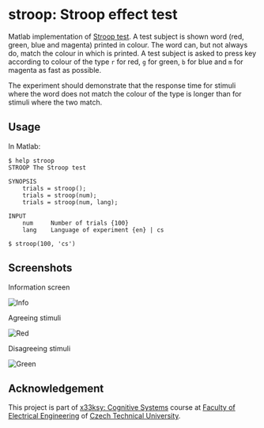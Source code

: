 # stroop: Stroop effect test

Matlab implementation of [Stroop test][stroop-link]. A test subject is shown word (red, green, blue and magenta) printed in colour. The word can, but not always do, match the colour in which is printed. A test subject is asked to press key according to colour of the type ```r``` for red, ```g``` for green, ```b``` for blue and ```m``` for magenta as fast as possible.

The experiment should demonstrate that the response time for stimuli where the word does not match the colour of the type is longer than for stimuli where the two match.

## Usage

In Matlab:

  	$ help stroop
  	STROOP The Stroop test

 	SYNOPSIS
   		trials = stroop();
   		trials = stroop(num);
   		trials = stroop(num, lang);

 	INPUT
   		num     Number of trials {100}
   		lang    Language of experiment {en} | cs
   	
   	$ stroop(100, 'cs')

## Screenshots

Information screen

![Info](https://github.com/liborw/stroop/raw/master/fig/info.png)

Agreeing stimuli

![Red](https://github.com/liborw/stroop/raw/master/fig/red.png)

Disagreeing stimuli

![Green](https://github.com/liborw/stroop/raw/master/fig/green.png)

## Acknowledgement
This project is part of [x33ksy: Cognitive Systems][x33ksy-link] course at [Faculty of Electrical Engineering][fee-link] of [Czech Technical University][ctu-link].

[fee-link]: http://www.fel.cvut.cz/
[ctu-link]: http://www.cvut.cz/en?set_language=en
[stroop-link]: http://en.wikipedia.org/wiki/Stroop_effect
[x33ksy-link]: http://www.fel.cvut.cz/education/bk.en/predmety/11/53/p11532804.html
